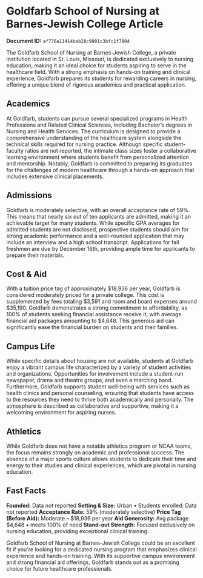 # Goldfarb School of Nursing at Barnes-Jewish College Article

**Document ID:** `af776a11414bab28c9901c3bfc1f7804`

The Goldfarb School of Nursing at Barnes-Jewish College, a private institution located in St. Louis, Missouri, is dedicated exclusively to nursing education, making it an ideal choice for students aspiring to serve in the healthcare field. With a strong emphasis on hands-on training and clinical experience, Goldfarb prepares its students for rewarding careers in nursing, offering a unique blend of rigorous academics and practical application.

## Academics
At Goldfarb, students can pursue several specialized programs in Health Professions and Related Clinical Sciences, including Bachelor’s degrees in Nursing and Health Services. The curriculum is designed to provide a comprehensive understanding of the healthcare system alongside the technical skills required for nursing practice. Although specific student-faculty ratios are not reported, the intimate class sizes foster a collaborative learning environment where students benefit from personalized attention and mentorship. Notably, Goldfarb is committed to preparing its graduates for the challenges of modern healthcare through a hands-on approach that includes extensive clinical placements.

## Admissions
Goldfarb is moderately selective, with an overall acceptance rate of 59%. This means that nearly six out of ten applicants are admitted, making it an achievable target for many students. While specific GPA averages for admitted students are not disclosed, prospective students should aim for strong academic performance and a well-rounded application that may include an interview and a high school transcript. Applications for fall freshmen are due by December 16th, providing ample time for applicants to prepare their materials.

## Cost & Aid
With a tuition price tag of approximately $18,936 per year, Goldfarb is considered moderately priced for a private college. This cost is supplemented by fees totaling $3,591 and room and board expenses around $35,190. Goldfarb demonstrates a strong commitment to affordability, as 100% of students seeking financial assistance receive it, with average financial aid packages amounting to $4,648. This generous aid can significantly ease the financial burden on students and their families.

## Campus Life
While specific details about housing are not available, students at Goldfarb enjoy a vibrant campus life characterized by a variety of student activities and organizations. Opportunities for involvement include a student-run newspaper, drama and theatre groups, and even a marching band. Furthermore, Goldfarb supports student well-being with services such as health clinics and personal counseling, ensuring that students have access to the resources they need to thrive both academically and personally. The atmosphere is described as collaborative and supportive, making it a welcoming environment for aspiring nurses.

## Athletics
While Goldfarb does not have a notable athletics program or NCAA teams, the focus remains strongly on academic and professional success. The absence of a major sports culture allows students to dedicate their time and energy to their studies and clinical experiences, which are pivotal in nursing education.

## Fast Facts
**Founded:** Data not reported
**Setting & Size:** Urban • Students enrolled: Data not reported
**Acceptance Rate:** 59% (moderately selective)
**Price Tag (Before Aid):** Moderate – $18,936 per year
**Aid Generosity:** Avg package $4,648 • meets 100% of need
**Stand-out Strength:** Focused exclusively on nursing education, providing exceptional clinical training.

Goldfarb School of Nursing at Barnes-Jewish College could be an excellent fit if you're looking for a dedicated nursing program that emphasizes clinical experience and hands-on training. With its supportive campus environment and strong financial aid offerings, Goldfarb stands out as a promising choice for future healthcare professionals.
